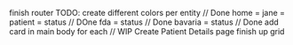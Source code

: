 finish router
TODO:
create different colors per entity // Done
home = jane = patient = status // DOne
fda = status // Done
bavaria = status // Done
add card in main body for each // WIP
Create Patient Details page
finish up grid
